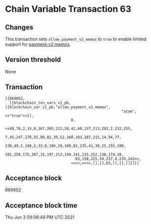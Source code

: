 # Chain Variable Transaction 63

## Changes

This transaction sets `allow_payment_v2_memos` to `true` to enable limited support for [payment-v2 memos](https://github.com/helium/HIP/blob/master/0026-payment-notes.md).

## Version threshold

None

## Transaction

```
[{869852,
  [{blockchain_txn_vars_v1_pb,[{blockchain_var_v1_pb,"allow_payment_v2_memos",
                                                     "atom",<<"true">>}],
                              0,
                              <<48,70,2,33,0,167,205,212,20,42,60,137,113,202,2,232,255,
                                7,45,247,178,55,80,82,35,52,168,183,187,215,14,94,77,
                                238,49,2,198,2,33,0,186,29,109,92,135,41,30,25,155,180,
                                101,250,175,207,15,197,213,194,141,133,252,130,174,10,
                                83,150,215,54,237,4,233,242>>,
                              <<>>,<<>>,[],[],63,[],[],[]}]}]

```

## Acceptance block

869852

## Acceptance block time

Thu Jun  3 09:06:49 PM UTC 2021
